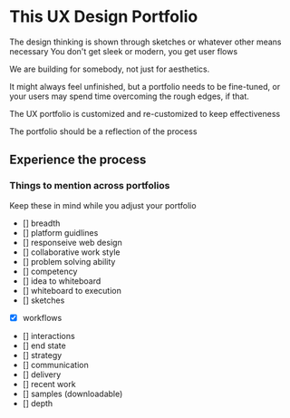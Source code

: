 # This UX Design Portfolio

The design thinking is shown through sketches or whatever other means necessary You don't get sleek or modern, you get user flows

We are building for somebody, not just for aesthetics.

It might always feel unfinished, but a portfolio needs to be fine-tuned, or your users may spend time overcoming the rough edges, if that.

The UX portfolio is customized and re-customized to keep effectiveness

The portfolio should be a reflection of the process

## Experience the process
### Things to mention across portfolios
Keep these in mind while you adjust your portfolio
- [] breadth
- [] platform guidlines
- [] responseive web design
- [] collaborative work style
- [] problem solving ability
- [] competency
- [] idea to whiteboard
- [] whiteboard to execution
- [] sketches
- [x] workflows
- [] interactions
- [] end state
- [] strategy
- [] communication
- [] delivery
- [] recent work
- [] samples (downloadable)
- [] depth
